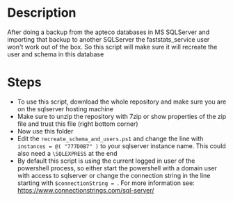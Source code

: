 # Description

After doing a backup from the apteco databases in MS SQLServer and importing that backup to another SQLServer the faststats_service user won't work out of the box. So this script will make sure it will recreate the user and schema in this database

# Steps

* To use this script, download the whole repository and make sure you are on the sqlserver hosting machine
* Make sure to unzip the repository with 7zip or show properties of the zip file and trust this file (right bottom corner)
* Now use this folder
* Edit the `recreate_schema_and_users.ps1` and change the line with `instances = @( "777D0B7" )` to your sqlserver instance name. This could also need a `\SQLEXPRESS` at the end
* By default this script is using the current logged in user of the powershell process, so either start the powershell with a domain user with access to sqlserver or change the connection string in the line starting with `$connectionString = `. For more information see: https://www.connectionstrings.com/sql-server/